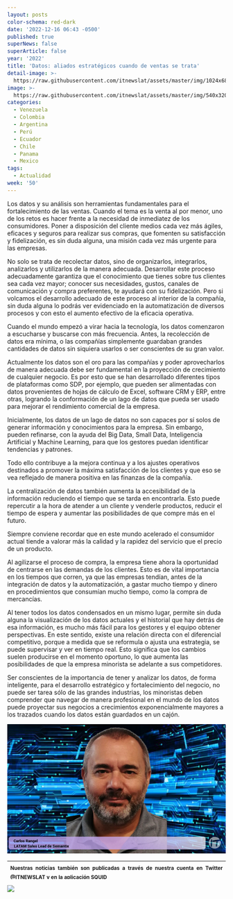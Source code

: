 ```yaml
---
layout: posts
color-schema: red-dark
date: '2022-12-16 06:43 -0500'
published: true
superNews: false
superArticle: false
year: '2022'
title: 'Datos: aliados estratégicos cuando de ventas se trata'
detail-image: >-
  https://raw.githubusercontent.com/itnewslat/assets/master/img/1024x680/Carlos-Rangel-g.jpg
image: >-
  https://raw.githubusercontent.com/itnewslat/assets/master/img/540x320/Carlos-Rangel-p.jpg
categories:
  - Venezuela
  - Colombia
  - Argentina
  - Perú
  - Ecuador
  - Chile
  - Panama
  - Mexico
tags:
  - Actualidad
week: '50'
---
```

Los datos y su análisis son herramientas fundamentales para el fortalecimiento de las ventas. Cuando el tema es la venta al por menor, uno de los retos es hacer frente a la necesidad de inmediatez de los consumidores. Poner a disposición del cliente medios cada vez más ágiles, eficaces y seguros para realizar sus compras, que fomenten su satisfacción y fidelización, es sin duda alguna, una misión cada vez más urgente para las empresas.

No solo se trata de recolectar datos, sino de organizarlos, integrarlos, analizarlos y utilizarlos de la manera adecuada. Desarrollar este proceso adecuadamente garantiza que el conocimiento que tienes sobre tus clientes sea cada vez mayor; conocer sus necesidades, gustos, canales de comunicación y compra preferentes, te ayudará con su fidelización. Pero si volcamos el desarrollo adecuado de este proceso al interior de la compañía, sin duda alguna lo podrás ver evidenciado en la automatización de diversos procesos y con esto el aumento efectivo de la eficacia operativa. 

Cuando el mundo empezó a virar hacia la tecnología, los datos comenzaron a escucharse y buscarse con más frecuencia. Antes, la recolección de datos era mínima, o las compañías simplemente guardaban grandes cantidades de datos sin siquiera usarlos o ser conscientes de su gran valor.

Actualmente los datos son el oro para las compañías y poder aprovecharlos de manera adecuada debe ser fundamental en la proyección de crecimiento de cualquier negocio. Es por esto que se han desarrollado diferentes tipos de plataformas como SDP, por ejemplo, que pueden ser alimentadas con datos provenientes de hojas de cálculo de Excel, software CRM y ERP, entre otras, logrando la conformación de un lago de datos que pueda ser usado para mejorar el rendimiento comercial de la empresa. 

Inicialmente, los datos de un lago de datos no son capaces por sí solos de generar información y conocimientos para la empresa. Sin embargo, pueden refinarse, con la ayuda del Big Data,  Small Data, Inteligencia Artificial y Machine Learning, para que los gestores puedan identificar tendencias y patrones.

Todo ello contribuye a la mejora continua y a los ajustes operativos destinados a promover la máxima satisfacción de los clientes y que eso se vea reflejado de manera positiva en las finanzas de la compañía. 

La centralización de datos también aumenta la accesibilidad de la información reduciendo el tiempo que se tarda en encontrarla. Esto puede repercutir a la hora de atender a un cliente y venderle productos, reducir el tiempo de espera y aumentar las posibilidades de que compre más en el futuro.

Siempre conviene recordar que en este mundo acelerado el consumidor actual tiende a valorar más la calidad y la rapidez del servicio que el precio de un producto.

Al agilizarse el proceso de compra, la empresa tiene ahora la oportunidad de centrarse en las demandas de los clientes. Esto es de vital importancia en los tiempos que corren, ya que las empresas tendían, antes de la integración de datos y la automatización, a gastar mucho tiempo y dinero en procedimientos que consumían mucho tiempo, como la compra de mercancías.

Al tener todos los datos condensados en un mismo lugar, permite sin duda alguna la visualización de los datos actuales y el historial que hay detrás de esa información, es mucho más fácil para los gestores y el equipo obtener perspectivas. En este sentido, existe una relación directa con el diferencial competitivo, porque a medida que se reformula o ajusta una estrategia, se puede supervisar y ver en tiempo real. Esto significa que los cambios suelen producirse en el momento oportuno, lo que aumenta las posibilidades de que la empresa minorista se adelante a sus competidores.

Ser conscientes de la importancia de tener y analizar los datos, de forma inteligente, para el desarrollo estratégico y fortalecimiento del negocio, no puede ser tarea sólo de las grandes industrias, los minoristas deben comprender que navegar de manera profesional en el mundo de los datos puede proyectar sus negocios a crecimientos exponencialmente mayores a los trazados cuando los datos están guardados en un cajón. 

![](https://raw.githubusercontent.com/itnewslat/assets/master/img/540x320/Carlos-Rangel-p.jpg)

<table style="height: 42px;" width="569">
<tbody>
<tr>
<td style="text-align: justify;"><sub><strong>Nuestras noticias también son publicadas a través de nuestra cuenta en Twitter <a href="https://twitter.com/itnewslat?lang=es">@ITNEWSLAT</a> y en la aplicación <a href="https://squidapp.co/en/">SQUID</a></strong></sub></td>
</tr>
</tbody>
</table>

<img src="https://tracker.metricool.com/c3po.jpg?hash=56f88a41e39ab42c063cc51676587a04"/>
